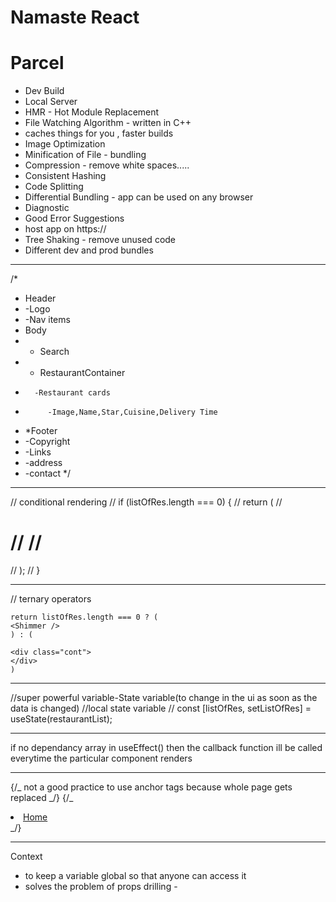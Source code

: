 # Namaste React

# Parcel

- Dev Build
- Local Server
- HMR - Hot Module Replacement
- File Watching Algorithm - written in C++
- caches things for you , faster builds
- Image Optimization
- Minification of File - bundling
- Compression - remove white spaces.....
- Consistent Hashing
- Code Splitting
- Differential Bundling - app can be used on any browser
- Diagnostic
- Good Error Suggestions
- host app on https://
- Tree Shaking - remove unused code
- Different dev and prod bundles

---

/\*

- Header
- -Logo
- -Nav items
- Body
- - Search
- - RestaurantContainer
-       -Restaurant cards
-          -Image,Name,Star,Cuisine,Delivery Time
- \*Footer
- -Copyright
- -Links
- -address
- -contact
  \*/

---

// conditional rendering
// if (listOfRes.length === 0) {
// return (
// <h1>
// <Shimmer />
// </h1>
// );
// }

---

// ternary operators

    return listOfRes.length === 0 ? (
    <Shimmer />
    ) : (

    <div class="cont">
    </div>
    )

---

//super powerful variable-State variable(to change in the ui as soon as the data is changed)
//local state variable
// const [listOfRes, setListOfRes] = useState(restaurantList);

---

if no dependancy array in useEffect() then the callback function ill be called everytime the particular component renders

---

{/_ not a good practice to use anchor tags because whole page gets replaced _/}
{/\_ <a href="/">

<li>Home</li>
</a> _/}

---

Context

- to keep a variable global so that anyone can access it
- solves the problem of props drilling -
